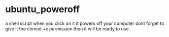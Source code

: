 # ubuntu_poweroff
a shell script when you click on it it powers off your computer
dont forget to give it the chmod +x permission then it will be ready to use .
